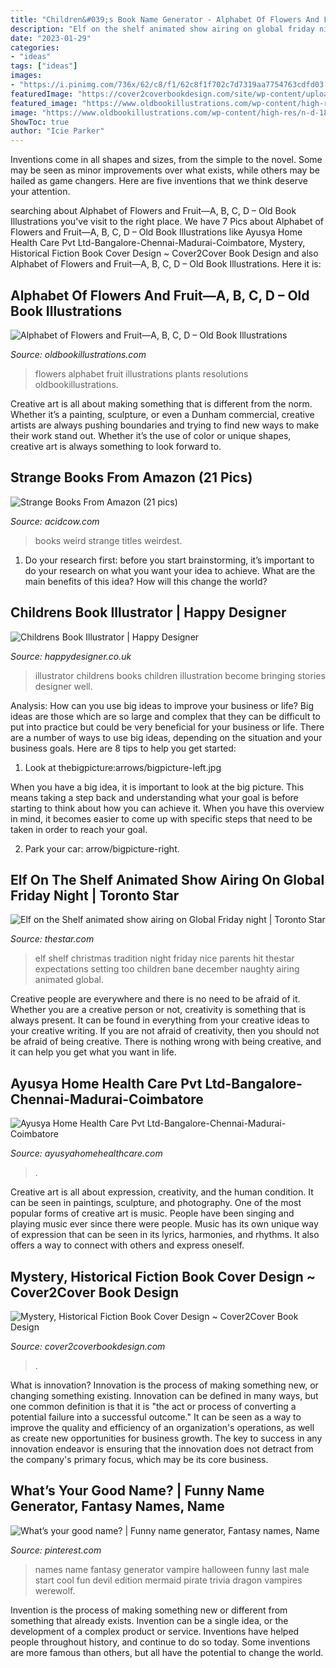 ```yaml
---
title: "Children&#039;s Book Name Generator - Alphabet Of Flowers And Fruit—a, B, C, D – Old Book Illustrations"
description: "Elf on the shelf animated show airing on global friday night"
date: "2023-01-29"
categories:
- "ideas"
tags: ["ideas"]
images:
- "https://i.pinimg.com/736x/62/c8/f1/62c8f1f702c7d7319aa7754763cdfd03.jpg"
featuredImage: "https://cover2coverbookdesign.com/site/wp-content/uploads/2019/03/mystery-old-steps-1200x1800.jpg"
featured_image: "https://www.oldbookillustrations.com/wp-content/high-res/n-d-1856/flowers-a-b-c-d-1200.jpg"
image: "https://www.oldbookillustrations.com/wp-content/high-res/n-d-1856/flowers-a-b-c-d-1200.jpg"
ShowToc: true
author: "Icie Parker"
---
```



Inventions come in all shapes and sizes, from the simple to the novel. Some may be seen as minor improvements over what exists, while others may be hailed as game changers. Here are five inventions that we think deserve your attention.

	

		
searching about Alphabet of Flowers and Fruit—A, B, C, D – Old Book Illustrations you've visit to the right place. We have 7 Pics about Alphabet of Flowers and Fruit—A, B, C, D – Old Book Illustrations like Ayusya Home Health Care Pvt Ltd-Bangalore-Chennai-Madurai-Coimbatore, Mystery, Historical Fiction Book Cover Design ~ Cover2Cover Book Design and also Alphabet of Flowers and Fruit—A, B, C, D – Old Book Illustrations. Here it is:
		
    
## Alphabet Of Flowers And Fruit—A, B, C, D – Old Book Illustrations

<img loading=lazy src="https://www.oldbookillustrations.com/wp-content/high-res/n-d-1856/flowers-a-b-c-d-1200.jpg" onerror="this.onerror=null;this.src='https://tse2.mm.bing.net/th?id=OIP.YPb8jx-s4adJjUTrkHQCxQHaLR&amp;pid=15.1';" alt="Alphabet of Flowers and Fruit—A, B, C, D – Old Book Illustrations">

_Source: oldbookillustrations.com_

>flowers alphabet fruit illustrations plants resolutions oldbookillustrations. 

	

Creative art is all about making something that is different from the norm. Whether it’s a painting, sculpture, or even a Dunham commercial, creative artists are always pushing boundaries and trying to find new ways to make their work stand out. Whether it’s the use of color or unique shapes, creative art is always something to look forward to.

    
## Strange Books From Amazon (21 Pics)

<img loading=lazy src="https://cdn.acidcow.com/pics/20191201/1575228573_by8gjpiter.jpg" onerror="this.onerror=null;this.src='https://tse1.mm.bing.net/th?id=OIP.G8U0wQJzgC7YNXMQbV28lwHaKr&amp;pid=15.1';" alt="Strange Books From Amazon (21 pics)">

_Source: acidcow.com_

>books weird strange titles weirdest. 

	

1. Do your research first: before you start brainstorming, it’s important to do your research on what you want your idea to achieve. What are the main benefits of this idea? How will this change the world?

    
## Childrens Book Illustrator | Happy Designer

<img loading=lazy src="http://www.happydesigner.co.uk/wp-content/uploads/2014/02/illustrator-1024x605.jpg" onerror="this.onerror=null;this.src='https://tse4.mm.bing.net/th?id=OIP.CwBiB_YUUvzj0_Ak8vTz0gHaEY&amp;pid=15.1';" alt="Childrens Book Illustrator | Happy Designer">

_Source: happydesigner.co.uk_

>illustrator childrens books children illustration become bringing stories designer well. 

	

Analysis: How can you use big ideas to improve your business or life?
Big ideas are those which are so large and complex that they can be difficult to put into practice but could be very beneficial for your business or life. There are a number of ways to use big ideas, depending on the situation and your business goals. Here are 8 tips to help you get started:
1. Look at thebigpicture:arrows/bigpicture-left.jpg

When you have a big idea, it is important to look at the big picture. This means taking a step back and understanding what your goal is before starting to think about how you can achieve it. When you have this overview in mind, it becomes easier to come up with specific steps that need to be taken in order to reach your goal.

2. Park your car: arrow/bigpicture-right.

    
## Elf On The Shelf Animated Show Airing On Global Friday Night | Toronto Star

<img loading=lazy src="https://www.thestar.com/content/dam/thestar/entertainment/television/2012/12/14/elf_on_the_shelf_animated_show_airing_on_global_friday_night/elf_on_theshelf.jpeg" onerror="this.onerror=null;this.src='https://tse2.mm.bing.net/th?id=OIP.Op9j4-62pm4amGDmBtJw9wHaLF&amp;pid=15.1';" alt="Elf on the Shelf animated show airing on Global Friday night | Toronto Star">

_Source: thestar.com_

>elf shelf christmas tradition night friday nice parents hit thestar expectations setting too children bane december naughty airing animated global. 

	

Creative people are everywhere and there is no need to be afraid of it. Whether you are a creative person or not, creativity is something that is always present. It can be found in everything from your creative ideas to your creative writing. If you are not afraid of creativity, then you should not be afraid of being creative. There is nothing wrong with being creative, and it can help you get what you want in life.

    
## Ayusya Home Health Care Pvt Ltd-Bangalore-Chennai-Madurai-Coimbatore

<img loading=lazy src="https://www.ayusyahomehealthcare.com/wp-content/uploads/2020/07/ghee-butter-in-glass-jar-with-wooden-spoon-e1595913450622-1024x683.jpg" onerror="this.onerror=null;this.src='https://tse4.mm.bing.net/th?id=OIP.miPLKHjOWRBGFr1ahKux5AHaE8&amp;pid=15.1';" alt="Ayusya Home Health Care Pvt Ltd-Bangalore-Chennai-Madurai-Coimbatore">

_Source: ayusyahomehealthcare.com_

>. 

	

Creative art is all about expression, creativity, and the human condition. It can be seen in paintings, sculpture, and photography. One of the most popular forms of creative art is music. People have been singing and playing music ever since there were people. Music has its own unique way of expression that can be seen in its lyrics, harmonies, and rhythms. It also offers a way to connect with others and express oneself.

    
## Mystery, Historical Fiction Book Cover Design ~ Cover2Cover Book Design

<img loading=lazy src="https://cover2coverbookdesign.com/site/wp-content/uploads/2019/03/mystery-old-steps-1200x1800.jpg" onerror="this.onerror=null;this.src='https://tse4.mm.bing.net/th?id=OIP.VeqHC7qQC2P6oPdXXyqkMwHaLH&amp;pid=15.1';" alt="Mystery, Historical Fiction Book Cover Design ~ Cover2Cover Book Design">

_Source: cover2coverbookdesign.com_

>. 

	

What is innovation?
Innovation is the process of making something new, or changing something existing. Innovation can be defined in many ways, but one common definition is that it is "the act or process of converting a potential failure into a successful outcome." 
It can be seen as a way to improve the quality and efficiency of an organization's operations, as well as create new opportunities for business growth. 
The key to success in any innovation endeavor is ensuring that the innovation does not detract from the company's primary focus, which may be its core business.

    
## What’s Your Good Name? | Funny Name Generator, Fantasy Names, Name

<img loading=lazy src="https://i.pinimg.com/736x/62/c8/f1/62c8f1f702c7d7319aa7754763cdfd03.jpg" onerror="this.onerror=null;this.src='https://tse3.mm.bing.net/th?id=OIP.XCVuoQImTO_kvYY6xltD9wHaLH&amp;pid=15.1';" alt="What’s your good name? | Funny name generator, Fantasy names, Name">

_Source: pinterest.com_

>names name fantasy generator vampire halloween funny last male start cool fun devil edition mermaid pirate trivia dragon vampires werewolf. 

	

Invention is the process of making something new or different from something that already exists. Invention can be a single idea, or the development of a complex product or service. Inventions have helped people throughout history, and continue to do so today. Some inventions are more famous than others, but all have the potential to change the world.

